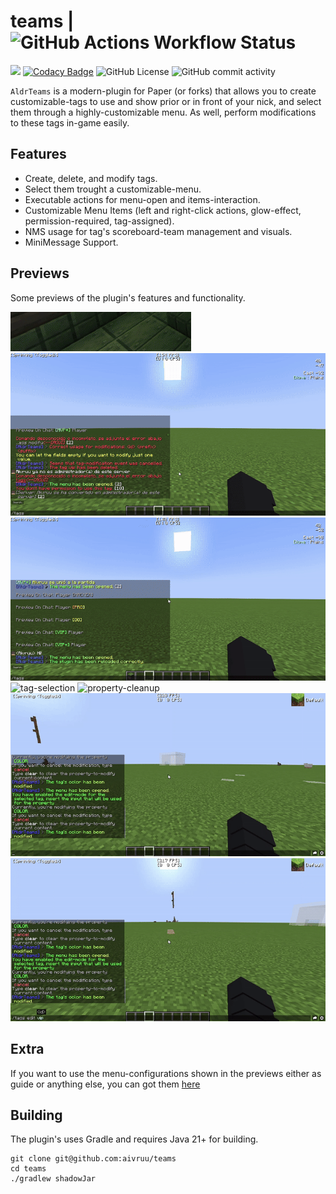 # teams | ![GitHub Actions Workflow Status](https://img.shields.io/github/actions/workflow/status/aivruu/teams/build.yml)
[![](https://jitpack.io/v/aivruu/teams.svg)](https://jitpack.io/#aivruu/teams)
[![Codacy Badge](https://app.codacy.com/project/badge/Grade/b08871d529b147f79ef24a9856abdee1)](https://app.codacy.com/gh/aivruu/teams/dashboard?utm_source=gh&utm_medium=referral&utm_content=&utm_campaign=Badge_grade)
![GitHub License](https://img.shields.io/github/license/aivruu/teams)
![GitHub commit activity](https://img.shields.io/github/commit-activity/t/aivruu/teams)

`AldrTeams` is a modern-plugin for Paper (or forks) that allows you to create customizable-tags to use and show prior or
in front of your nick, and select them through a highly-customizable menu. As well, perform modifications to these tags
in-game easily.

## Features
* Create, delete, and modify tags.
* Select them trought a customizable-menu.
* Executable actions for menu-open and items-interaction.
* Customizable Menu Items (left and right-click actions, glow-effect, permission-required, tag-assigned).
* NMS usage for tag's scoreboard-team management and visuals.
* MiniMessage Support.

## Previews
Some previews of the plugin's features and functionality.

![join-tag-view](https://github.com/aivruu/teams/blob/main/assets/previews/join-tag-view.gif)
![menu-viewer](https://github.com/aivruu/teams/blob/main/assets/previews/menu-viewer.gif)
![tag-right-click-preview](https://github.com/aivruu/teams/blob/main/assets/previews/tag-right-click-preview.gif)
![tag-selection](https://github.com/aivruu/teams/blob/main/assets/previews/tag-selection.gif)
![property-cleanup](https://github.com/aivruu/teams/blob/main/assets/previews/prefix-clear.gif)
![color-modifying](https://github.com/aivruu/teams/blob/main/assets/previews/color-edit.gif)
![edition-cancel](https://github.com/aivruu/teams/blob/main/assets/previews/editing-cancel.gif)

## Extra
If you want to use the menu-configurations shown in the previews either as guide or anything else, you can got them [here](https://github.com/aivruu/teams/blob/main/assets/configs)

## Building
The plugin's uses Gradle and requires Java 21+ for building.
```
git clone git@github.com:aivruu/teams
cd teams
./gradlew shadowJar
```

